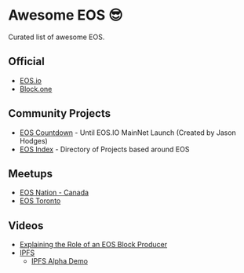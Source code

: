 # Awesome EOS 😎

Curated list of awesome EOS.

## Official

- [EOS.io](https://eos.io)
- [Block.one](https://block.one)

## Community Projects

- [EOS Countdown](https://eoscountdown.com/) - Until EOS.IO MainNet Launch (Created by Jason Hodges)
- [EOS Index](https://eosindex.io) - Directory of Projects based around EOS

## Meetups

- [EOS Nation - Canada](https://www.meetup.com/EOS-Nation)
- [EOS Toronto](https://www.meetup.com/EOS-Toronto/)

## Videos

- [Explaining the Role of an EOS Block Producer](https://www.youtube.com/watch?v=YLt5uexD9gg)
- [IPFS](ipfs.io)
  - [IPFS Alpha Demo](https://www.youtube.com/watch?v=8CMxDNuuAiQ)
